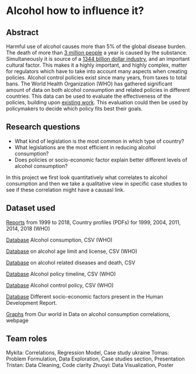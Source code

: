 # Alcohol how to influence it?

## Abstract
Harmful use of alcohol causes more than 5% of the global disease burden. The death of more than [3 million people](https://www.who.int/news-room/detail/21-09-2018-harmful-use-of-alcohol-kills-more-than-3-million-people-each-year--most-of-them-men) a year is caused by the substance. Simultaneously it is source of a [1344 billion dollar industry](https://www.statista.com/statistics/696641/market-value-alcoholic-beverages-worldwide/), and an important cultural factor. This makes it a highly important, and highly complex, matter for regulators which have to take into account many aspects when creating policies.
Alcohol control policies exist since many years, from taxes to total bans. The World Health Organization (WHO) has gathered significant amount of data on both alcohol consumption and related policies in different countries. This data can be used to evaluate the effectiveness of the policies, building upon [existing work](https://www.ncbi.nlm.nih.gov/pmc/articles/PMC1876414/). This evaluation could then be used by policymakers to decide which policy fits best their goals.

## Research questions
* What kind of legislation is the most common in which type of country?
* What legislations are the most efficient in reducing alcohol consumption?
* Does policies or socio-economic factor explain better different levels of alcohol consumption?

In this project we first look quantitatively what correlates to alcohol consumption and then we take a qualitative view in specific case studies to see if these correlation might have a causasl link.

## Dataset used
[Reports]( https://www.who.int/substance_abuse/publications/alcohol/en/) from 1999 to 2018, Country profiles (PDFs) for 1999, 2004, 2011, 2014, 2018 (WHO)

[Database](https://gateway.euro.who.int/en/indicators/hfa_426-3050-pure-alcohol-consumption-litres-per-capita-age-15plus/) Alcohol consumption, CSV (WHO)

[Database](https://www.who.int/gho/alcohol/policies/en/) on alcohol age limit and license, CSV (WHO)

[Database](https://www.who.int/gho/alcohol/harms_consequences/en/) on alcohol related diseases and death, CSV

[Database](http://apps.who.int/gho/data/node.alc.region-AFR?lang=en&showonly=region-AFR) Alcohol policy timeline, CSV (WHO)

[Database](http://apps.who.int/gho/data/node.alc.region-AFR?lang=en&showonly=region-AFR)  Alcohol control policy, CSV (WHO)

[Database](http://hdr.undp.org/en/data) Different socio-economic factors present in the Human Development Report.

[Graphs](https://ourworldindata.org/alcohol-consumption) from Our world in Data on alcohol consumption correlations, webpage

## Team roles
Mykita: Correlations, Regression Model, Case study ukraine
Tomas: Problem Formulation, Data Exploration, Case studies section, Presentation
Tristan: Data Cleaning, Code clarity
Zhuoyi: Data Visualization, Poster
